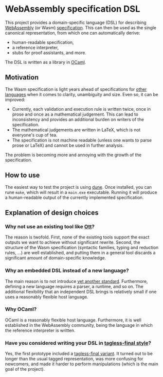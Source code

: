 # WebAssembly specification DSL

This project provides a domain-specific language (DSL) for describing [WebAssembly](https://webassembly.org) (or Wasm) [specification](https://webassembly.github.io/spec/core/). This can then be used as the single canonical representation, from which one can automatically derive:

- human-readable specification,
- a reference interpreter,
- stubs for proof assistants, and more.

The DSL is written as a library in [OCaml](https://ocaml.org).

## Motivation

The Wasm specification is light years ahead of specifications for [other](https://www.ecma-international.org/publications-and-standards/standards/ecma-262/) [languages](https://isocpp.org/std/the-standard) when it comes to clarity, unambiguity and size. Even so, it can be improved:

- Currently, each validation and execution rule is written twice, once in prose and once as a mathematical judgement. This can lead to inconsistency and provides an additional burden on writers of the specification.
- The mathematical judgements are written in LaTeX, which is not everyone's cup of tea.
- The specification is not machine readable (unless one wants to parse prose or LaTeX) and cannot be used in further analysis.

The problem is becoming more and annoying with the growth of the specification.

## How to use

The easiest way to test the project is using [dune](https://dune.build). Once installed, you can rune `make`, which will result in a `main.exe` executable. Running it will produce a human-readable output of the currently implemented specification.

## Explanation of design choices

### Why not use an existing tool like [Ott](https://github.com/ott-lang/ott)?

The reason is twofold. First, none of the existing tools support the exact outputs we want to achieve without significant rewrite. Second, the structure of the Wasm specification (syntactic families, typing and reduction rules, …) are well established, and putting them in a general tool discards a significant amount of domain-specific knowledge.

### Why an embedded DSL instead of a new language?

The main reason is to not introduce [yet another standard](https://xkcd.com/927/). Furthermore, defining a new language requires a parser, a runtime, and so on. The additional flexibility that an independent DSL brings is relatively small if one uses a reasonably flexible host language.

### Why OCaml?

OCaml is a reasonably flexible host language. Furthermore, it is well established in the WebAssembly community, being the language
in which the reference interpreter is written.

### Have you considered writing your DSL in [tagless-final style](https://discuss.ocaml.org/t/explain-like-im-5-years-old-tagless-final-pattern/9394)?

Yes, the first prototype included a [tagless-final variant](https://github.com/matijapretnar/wasm-spec-dsl/blob/cafbbec16a4a85b28e065f05a0396aed90825e58/tagless.ml). It turned out to be longer than the usual tagged representation, was more confusing for newcomers, and made it harder to perform manipulations (which is the main goal of the project).
